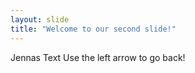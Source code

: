```yaml
---
layout: slide
title: "Welcome to our second slide!"
---
```

Jennas Text
Use the left arrow to go back!
